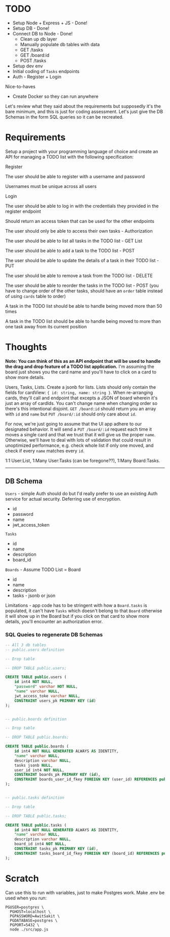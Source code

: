 # TODO
- Setup Node + Express + JS - Done!
- Setup DB - Done!
- Connect DB to Node - Done!
  - Clean up db layer
  - Manually populate db tables with data
  - GET /tasks
  - GET /board:id
  - POST /tasks
- Setup dev env
- Initial coding of `Tasks` endpoints
- Auth - Register + Login

Nice-to-haves
- Create Docker so they can run anywhere

Let's review what they said about the requirements but supposedly it's the bare minimum, and this is just for coding assessment. Let's just give the DB Schemas in the form SQL queries so it can be recreated.

# Requirements
Setup a project with your programming language of choice and create an API for managing a TODO list with the following specification:

Register

The user should be able to register with a username and password

Usernames must be unique across all users

Login

The user should be able to log in with the credentials they provided in the register endpoint

Should return an access token that can be used for the other endpoints

The user should only be able to access their own tasks - Authorization

The user should be able to list all tasks in the TODO list - GET List

The user should be able to add a task to the TODO list - POST

The user should be able to update the details of a task in their TODO list - PUT

The user should be able to remove a task from the TODO list - DELETE

The user should be able to reorder the tasks in the TODO list - POST (you have to change order of the other tasks, should have an `order` table instead of using `cards` table to order)

A task in the TODO list should be able to handle being moved more than 50 times

A task in the TODO list should be able to handle being moved to more than one task away from its current position


# Thoughts
**Note: You can think of this as an API endpoint that will be used to handle the drag and drop feature of a TODO list application.** I'm assuming the board just shows you the card name and you'll have to click on a card to show more details.

Users, Tasks, Lists. Create a jsonb for lists. Lists should only contain the fields for cardView: `{ id: string, name: string }`. When re-arranging cards, they'll call and endpoint that excepts a JSON of board wherein it's just an array of cardIds. You can't change name when changing order so there's this intentional disjoint. `GET /board:id` should return you an array with `id` and `name` but `PUT /board/:id` should only care about `id`.

For now, we're just going to assume that the UI app adhere to our designated behavior. It will send a `PUT /board/:id` request each time it moves a single card and that we trust that it will give us the proper `name`. Otherwise, we'll have to deal with lots of validation that could result in unoptimized performance, e.g. check whole list if only one moved, and check if every `name` matches every `id`.

1:1 User:List, 1:Many User:Tasks (can be foregone??), 1:Many Board:Tasks.

---
## DB Schema
`Users` - simple Auth should do but I'd really prefer to use an existing Auth service for actual security. Deferring use of encryption.
- id
- password
- name
- jwt_access_token

`Tasks`
- id
- name
- description
- board_id

`Boards` - Assume TODO List = Board
- id
- name
- description
- tasks - jsonb or json

Limitations - app code has to be stringent with how a `Board.tasks` is populated, it can't have `Tasks` which doesn't belong to that `Board` otherwise it will show up in the Board but if you click on that card to show more details, you'll encounter an authorization error.

### SQL Queies to regenerate DB Schemas
```sql
-- All 3 db tables
-- public.users definition

-- Drop table

-- DROP TABLE public.users;

CREATE TABLE public.users (
	id int4 NOT NULL,
	"password" varchar NOT NULL,
	"name" varchar NULL,
	jwt_access_toke varchar NULL,
	CONSTRAINT users_pk PRIMARY KEY (id)
);


-- public.boards definition

-- Drop table

-- DROP TABLE public.boards;

CREATE TABLE public.boards (
	id int4 NOT NULL GENERATED ALWAYS AS IDENTITY,
	"name" varchar NULL,
	description varchar NULL,
	tasks jsonb NULL,
	user_id int4 NOT NULL,
	CONSTRAINT boards_pk PRIMARY KEY (id),
	CONSTRAINT boards_user_id_fkey FOREIGN KEY (user_id) REFERENCES public.users(id)
);


-- public.tasks definition

-- Drop table

-- DROP TABLE public.tasks;

CREATE TABLE public.tasks (
	id int4 NOT NULL GENERATED ALWAYS AS IDENTITY,
	"name" varchar NULL,
	description varchar NULL,
	board_id int4 NOT NULL,
	CONSTRAINT tasks_pk PRIMARY KEY (id),
	CONSTRAINT tasks_board_id_fkey FOREIGN KEY (board_id) REFERENCES public.boards(id)
);
```

# Scratch
Can use this to run with variables, just to make Postgres work. Make .env be used when you run:
```
PGUSER=postgres \
  PGHOST=localhost \
  PGPASSWORD=AwitSakit \
  PGDATABASE=postgres \
  PGPORT=5432 \
  node ./src/app.js
```